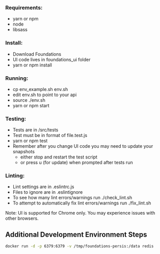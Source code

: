 ### Requirements:
- yarn or npm
- node
- libsass

### Install:
- Download Foundations
- UI code lives in foundations_ui folder
- yarn or npm install

### Running:
- cp env_example.sh env.sh
- edit env.sh to point to your api
- source ./env.sh
- yarn or npm start

### Testing:
- Tests are in /src/tests
- Test must be in format of file.test.js
- yarn or npm test
- Remember after you change UI code you may need to update your snapshots
  - either stop and restart the test script
  - or press u (for update) when prompted after tests run

### Linting:
- Lint settings are in .eslintrc.js
- Files to ignore are in .eslintignore
- To see how many lint errors/warnings run ./check_lint.sh
- To attempt to automatically fix lint errors/warnings run ./fix_lint.sh

Note: UI is supported for Chrome only. You may experience issues with other browsers.


## Additional Development Environment Steps

```bash
docker run -d -p 6379:6379 -v /tmp/foundations-persis:/data redis
```